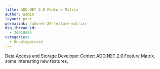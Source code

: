 ```yaml
---
title: ADO.NET 2.0 Feature Matrix
author: admin
layout: post
permalink: /adonet-20-feature-matrix/
dsq_thread_id:
  - 26010605
categories:
  - Uncategorized
---
```

[Data Access and Storage Developer Center: ADO.NET 2.0 Feature Matrix][1]. some interesting new features.

 [1]: http://msdn.microsoft.com/data/default.aspx?pull=/library/en-us/dnvs05/html/ado2featurematrix.asp